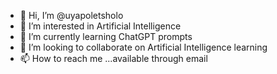 - 👋 Hi, I’m @uyapoletsholo
- 👀 I’m interested in Artificial Intelligence
- 🌱 I’m currently learning ChatGPT prompts
- 💞️ I’m looking to collaborate on Artificial Intelligence learning
- 📫 How to reach me ...available through email

<!---
uyapoletsholo/uyapoletsholo is a ✨ special ✨ repository because its `README.md` (this file) appears on your GitHub profile.
You can click the Preview link to take a look at your changes.
--->
